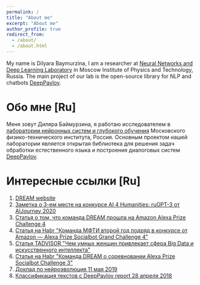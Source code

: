 ```yaml
---
permalink: /
title: "About me"
excerpt: "About me"
author_profile: true
redirect_from: 
  - /about/
  - /about.html
---
```


My name is Dilyara Baymurzina, I am a researcher at [Neural Networks and Deep Learning Laboratory](https://mipt.ru/english/research/labs/neural-networks-and-deep-learning-lab) in Moscow Institute of Physics and Technology, Russia.
The main project of our lab is the open-source library for NLP and chatbots [DeepPavlov](deepavlov.ai).

Обо мне [Ru]
======

Меня зовут Диляра Баймурзина, я работаю исследователем в [лаборатории нейронных систем и глубокого обучения](https://mipt.ru/science/labs/laboratoriya-neyronnykh-sistem-i-glubokogo-obucheniya/) Московского физико-технического института, Россия.
Основным проектом нашей лаборатории является открытая библиотека для решения задач обработки естественного языка и построения диалоговых систем [DeepPavlov](deepavlov.ai).

Интересные ссылки [Ru]
======

1. [DREAM website](https://deeppavlov.ai/challenges/dream_alexa_4)
1. [Заметка о 3-ем месте на конкурсе AI 4 Humanities: ruGPT-3 от AIJourney 2020](https://mipt.ru/science/labs/laboratoriya-neyronnykh-sistem-i-glubokogo-obucheniya/news/uchenyy_iz_mfti_zanyala_vtoroe_mesto_na_konkurse_ai_4_humanities_rugpt_3_ot_aijourney_2020)
1. [Статья о том, что команда DREAM прошла на Amazon Alexa Prize Challenge 4](https://mipt.ru/news/komanda_iz_mfti_proshla_otbor_na_konkurs_alexa_prize_socialbot_grand_challenge_4)
1. [Статья на Habr "Команда МФТИ второй год подряд в конкурсе от Amazon — Alexa Prize Socialbot Grand Challenge 4"](https://habr.com/ru/company/mipt/blog/526564/)
1. [Статья TADVISOR "Чем умных женщин привлекает сфера Big Data и искусственного интеллекта"](https://www.tadviser.ru/index.php/%D0%A1%D1%82%D0%B0%D1%82%D1%8C%D1%8F:%D0%A7%D0%B5%D0%BC_%D1%83%D0%BC%D0%BD%D1%8B%D1%85_%D0%B6%D0%B5%D0%BD%D1%89%D0%B8%D0%BD_%D0%BF%D1%80%D0%B8%D0%B2%D0%BB%D0%B5%D0%BA%D0%B0%D0%B5%D1%82_%D1%81%D1%84%D0%B5%D1%80%D0%B0_Big_Data_%D0%B8_%D0%B8%D1%81%D0%BA%D1%83%D1%81%D1%81%D1%82%D0%B2%D0%B5%D0%BD%D0%BD%D0%BE%D0%B3%D0%BE_%D0%B8%D0%BD%D1%82%D0%B5%D0%BB%D0%BB%D0%B5%D0%BA%D1%82%D0%B0._9_%D0%B8%D1%81%D1%82%D0%BE%D1%80%D0%B8%D0%B9_%D0%B8%D0%B7_%D0%A0%D0%BE%D1%81%D1%81%D0%B8%D0%B8)
1. [Статья на Habr "Команда DREAM о соревновании Alexa Prize Socialbot Challenge 3"](https://habr.com/ru/company/mipt/blog/479056/)
1. [Доклад по нейроэволюция 11 мая 2019](https://www.youtube.com/watch?v=Kl0wL0Sgc4E&ab_channel=ODSAIGlobal)
1. [Классификация текстов с DeepPavlov report 28 апреля 2018](https://www.youtube.com/watch?v=ZTEFhkSnI4g&ab_channel=ODSAIGlobal)
